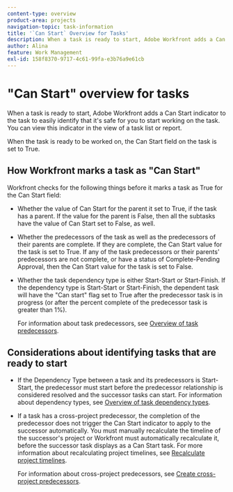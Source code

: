```yaml
---
content-type: overview
product-area: projects
navigation-topic: task-information
title: '`Can Start` Overview for Tasks'
description: When a task is ready to start, Adobe Workfront adds a Can Start indicator to the task to easily identify that it's safe for you to start working on the task. You can view this indicator in the view of a task list or report.
author: Alina
feature: Work Management
exl-id: 158f8370-9717-4c61-99fa-e3b76a9e61cb
---
```

# "Can Start" overview for tasks

When a task is ready to start, Adobe Workfront adds a Can Start indicator to the task to easily identify that it's safe for you to start working on the task. You can view this indicator in the view of a task list or report.

When the task is ready to be worked on, the Can Start field on the task is set to True.

## How Workfront marks a task as "Can Start"

Workfront checks for the following things before it marks a task as True for the Can Start field:

* Whether the value of Can Start for the parent it set to True, if the task has a parent. If the value for the parent is False, then all the subtasks have the value of Can Start set to False, as well.
* Whether the predecessors of the task as well as the predecessors of their parents are complete. If they are complete, the Can Start value for the task is set to True. If any of the task predecessors or their parents' predecessors are not complete, or have a status of Complete-Pending Approval, then the Can Start value for the task is set to False.
* Whether the task dependency type is either Start-Start or Start-Finish. If the dependency type is Start-Start or Start-Finish, the dependent task will have the "Can start" flag set to True after the predecessor task is in progress (or after the percent complete of the predecessor task is greater than 1%). 

  For information about task predecessors, see [Overview of task predecessors](../../../manage-work/tasks/use-prdcssrs/predecessors-overview.md).

## Considerations about identifying tasks that are ready to start

* If the Dependency Type between a task and its predecessors is Start-Start, the predecessor must start before the predecessor relationship is considered resolved and the successor tasks can start. For information about dependency types, see [Overview of task dependency types](../../../manage-work/tasks/use-prdcssrs/task-dependency-types.md). 
* If a task has a cross-project predecessor, the completion of the predecessor does not trigger the Can Start indicator to apply to the successor automatically. You must manually recalculate the timeline of the successor's project or Workfront must automatically recalculate it, before the successor task displays as a Can&nbsp;Start task. For more information about recalculating project timelines, see [Recalculate project timelines](../../../manage-work/projects/manage-projects/recalculate-project-timeline.md).

  For information about cross-project predecessors, see [Create cross-project predecessors](../../../manage-work/tasks/use-prdcssrs/cross-project-predecessors.md).
